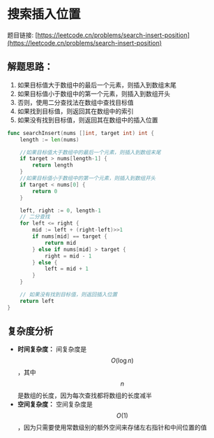 # 搜索插入位置

题目链接: [https://leetcode.cn/problems/search-insert-position](https://leetcode.cn/problems/search-insert-position)

## 解题思路：

1. 如果目标值大于数组中的最后一个元素，则插入到数组末尾
2. 如果目标值小于数组中的第一个元素，则插入到数组开头
3. 否则，使用二分查找法在数组中查找目标值
4. 如果找到目标值，则返回其在数组中的索引
5. 如果没有找到目标值，则返回其在数组中的插入位置

```go
func searchInsert(nums []int, target int) int {
	length := len(nums)

	//如果目标值大于数组中的最后一个元素，则插入到数组末尾
	if target > nums[length-1] {
		return length
	}
	//如果目标值小于数组中的第一个元素，则插入到数组开头
	if target < nums[0] {
		return 0
	}

	left, right := 0, length-1
	// 二分查找
	for left <= right {
		mid := left + (right-left)>>1
		if nums[mid] == target {
			return mid
		} else if nums[mid] > target {
			right = mid - 1
		} else {
			left = mid + 1
		}
	}

	// 如果没有找到目标值，则返回插入位置
	return left
}
```

## 复杂度分析

- **时间复杂度：** 间复杂度是 $$O(\log n)$$，其中 $$n$$ 是数组的长度，因为每次查找都将数组的长度减半
- **空间复杂度：** 空间复杂度是 $$O(1)$$，因为只需要使用常数级别的额外空间来存储左右指针和中间位置的值
